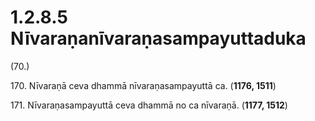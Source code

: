 # 1.2.8.5 Nīvaraṇanīvaraṇasampayuttaduka

(70.)

170\. Nīvaraṇā ceva dhammā nīvaraṇasampayuttā ca. (**1176, 1511**)

171\. Nīvaraṇasampayuttā ceva dhammā no ca nīvaraṇā. (**1177, 1512**)
